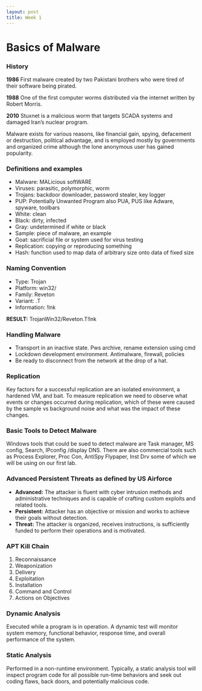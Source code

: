 ```yaml
---
layout: post
title: Week 1
---
```

#  Basics of Malware 
### History
**1986**  First malware created by two Pakistani brothers who were tired of their software being pirated. 

**1988**	One of the first computer worms distributed via the internet written by Robert Morris.

**2010** 	Stuxnet is a malicious worm that targets SCADA systems and damaged Iran’s nuclear program.

Malware exists for various reasons, like financial gain, spying, defacement or destruction, political advantage, and is employed mostly 
by governments and organized crime although the lone anonymous user has gained popularity. 

### Definitions and examples 
- Malware: MALicious softWARE
- Viruses: parasitic, polymorphic, worm
- Trojans: backdoor downloader, password stealer, key logger 
- PUP: Potentially Unwanted Program also PUA, PUS like Adware, spyware, toolbars
- White: clean 
- Black: dirty, infected
- Gray: undetermined if white or black
- Sample: piece of malware, an example
- Goat: sacrificial file or system used for virus testing
- Replication: copying or reproducing something 
- Hash: function used to map data of arbitrary size onto data of fixed size

### Naming Convention 
- Type: Trojan
- Platform: win32/	 
- Family: Reveton
- Variant: .T
- Information: !lnk

**RESULT:** TrojanWin32/Reveton.T!lnk

### Handling Malware
- Transport in an inactive state. Pws archive, rename extension using cmd
- Lockdown development environment. Antimalware, firewall, policies
- Be ready to disconnect from the network at the drop of a hat.

### Replication 

Key factors for a successful replication are an isolated environment, a hardened VM, and bait.
To measure replication we need to observe what events or changes occurred during replication, which of these were caused by the sample 
vs background noise and what was the impact of these changes.

### Basic Tools to Detect Malware

Windows tools that could be sued to detect malware are Task manager, MS config, Search, IPconfig /display DNS. There are also commercial 
tools such as Process Explorer, Proc Con, AntiSpy Flypaper, Inst Drv some of which we will be using on our first lab.

### Advanced Persistent Threats as defined by US Airforce
- **Advanced:** The attacker is fluent with cyber intrusion methods and administrative techniques and is capable of crafting custom exploits 
  and related tools.
- **Persistent:** Attacker has an objective or mission and works to achieve their goals without detection.
- **Threat:** The attacker is organized, receives instructions, is sufficiently funded to perform their operations and is motivated. 

### APT Kill Chain 
1.	Reconnaissance
2.	Weaponization
3.	Delivery
4.	Exploitation
5.	Installation
6.	Command and Control
7.	Actions on Objectives

### Dynamic Analysis
Executed while a program is in operation. A dynamic test will monitor system memory, functional behavior, response time, and overall 
performance of the system.

### Static Analysis
Performed in a non-runtime environment. Typically, a static analysis tool will inspect program code for all possible run-time 
behaviors and seek out coding flaws, back doors, and potentially malicious code.
